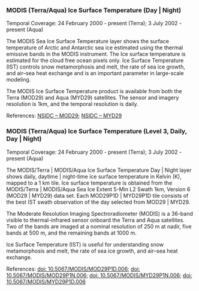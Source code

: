 ### MODIS (Terra/Aqua) Ice Surface Temperature (Day | Night)
Temporal Coverage: 24 February 2000 - present (Terra); 3 July 2002 - present (Aqua)

The MODIS Sea Ice Surface Temperature layer shows the surface temperature of Arctic and Antarctic sea ice estimated using the thermal emissive bands in the MODIS instrument. The Ice surface temperature is estimated for the cloud free ocean pixels only. Ice Surface Temperature (IST) controls snow metamorphosis and melt, the rate of sea ice growth, and air–sea heat exchange and is an important parameter in large-scale modeling.

The MODIS Ice Surface Temperature product is available from both the Terra (MOD29) and Aqua (MYD29) satellites. The sensor and imagery resolution is 1km, and the temporal resolution is daily.

References: [NSIDC – MOD29](http://nsidc.org/data/MOD29); [NSIDC – MYD29](http://nsidc.org/data/MYD29)

### MODIS (Terra/Aqua) Ice Surface Temperature (Level 3, Daily, Day | Night)
Temporal Coverage: 24 February 2000 - present (Terra); 3 July 2002 - present (Aqua)

The MODIS/Terra | MODIS/Aqua Ice Surface Temperature Day | Night layer shows daily, daytime | night-time ice surface temperature in Kelvin (K), mapped to a 1 km tile. Ice surface temperature is obtained from the MODIS/Terra | MODIS/Aqua Sea Ice Extent 5-Min L2 Swath 1km, Version 6 (MOD29 | MYD29) data set. Each MOD29P1D | MYD29P1D tile consists of the best IST swath observation of the day selected from MOD29 | MYD29.

The Moderate Resolution Imaging Spectroradiometer (MODIS) is a 36-band visible to thermal-infrared sensor onboard the Terra and Aqua satellites. Two of the bands are imaged at a nominal resolution of 250 m at nadir, five bands at 500 m, and the remaining bands at 1000 m.

Ice Surface Temperature (IST) is useful for understanding snow metamorphosis and melt, the rate of sea ice growth, and air–sea heat exchange.

References:  [doi: 10.5067/MODIS/MOD29P1D.006](https://doi.org/10.5067/MODIS/MOD29P1D.006); [doi: 10.5067/MODIS/MOD29P1N.006](https://doi.org/10.5067/MODIS/MOD29P1N.006); [doi: 10.5067/MODIS/MYD29P1N.006](https://doi.org/10.5067/MODIS/MYD29P1N.006); [doi: 10.5067/MODIS/MYD29P1D.006](https://doi.org/10.5067/MODIS/MYD29P1D.006)
